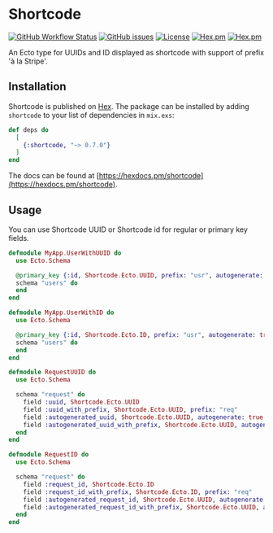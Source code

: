 # Shortcode

[![GitHub Workflow Status](https://img.shields.io/github/workflow/status/elielhaouzi/shortcode/CI?cacheSeconds=3600&style=flat-square)](https://github.com/elielhaouzi/shortcode/actions) [![GitHub issues](https://img.shields.io/github/issues-raw/elielhaouzi/shortcode?style=flat-square&cacheSeconds=3600)](https://github.com/elielhaouzi/shortcode/issues) [![License](https://img.shields.io/badge/license-MIT-brightgreen.svg?cacheSeconds=3600?style=flat-square)](http://opensource.org/licenses/MIT) [![Hex.pm](https://img.shields.io/hexpm/v/shortcode?style=flat-square)](https://hex.pm/packages/shortcode) [![Hex.pm](https://img.shields.io/hexpm/dt/shortcode?style=flat-square)](https://hex.pm/packages/shortcode)

An Ecto type for UUIDs and ID displayed as shortcode with support of prefix 'à la Stripe'.

## Installation

Shortcode is published on [Hex](https://hex.pm/packages/shortcode). The package can be installed
by adding `shortcode` to your list of dependencies in `mix.exs`:

```elixir
def deps do
  [
    {:shortcode, "~> 0.7.0"}
  ]
end
```

The docs can be found at [https://hexdocs.pm/shortcode](https://hexdocs.pm/shortcode).

## Usage

You can use Shortcode UUID or Shortcode id for regular or primary key fields.

```elixir
defmodule MyApp.UserWithUUID do
  use Ecto.Schema

  @primary_key {:id, Shortcode.Ecto.UUID, prefix: "usr", autogenerate: true}
  schema "users" do
  end
end

defmodule MyApp.UserWithID do
  use Ecto.Schema

  @primary_key {:id, Shortcode.Ecto.ID, prefix: "usr", autogenerate: true}
  schema "users" do
  end
end
```

```elixir
defmodule RequestUUID do
  use Ecto.Schema

  schema "request" do
    field :uuid, Shortcode.Ecto.UUID
    field :uuid_with_prefix, Shortcode.Ecto.UUID, prefix: "req"
    field :autogenerated_uuid, Shortcode.Ecto.UUID, autogenerate: true
    field :autogenerated_uuid_with_prefix, Shortcode.Ecto.UUID, autogenerate: true, prefix: "req"
  end
end

defmodule RequestID do
  use Ecto.Schema

  schema "request" do
    field :request_id, Shortcode.Ecto.ID
    field :request_id_with_prefix, Shortcode.Ecto.ID, prefix: "req"
    field :autogenerated_request_id, Shortcode.Ecto.UUID, autogenerate: true
    field :autogenerated_request_id_with_prefix, Shortcode.Ecto.UUID, autogenerate: true, prefix: "req"
  end
end
```
